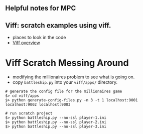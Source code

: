 ## Helpful notes for MPC


## Viff: scratch examples using viff.  
* places to look in the code
* [Viff overview](http://viff.dk/api/index.html)



# Viff Scratch Messing Around

* modifying the millionaires problem to see what is going on.
* copy `battleship.py` into your `viff/apps/` directory. 

```
# generate the config file for the millionaires game
$> cd viff/apps 
$> python generate-config-files.py -n 3 -t 1 localhost:9001 localhost:9002 localhost:9003

# run scratch project
$> python battleship.py --no-ssl player-1.ini
$> python battleship.py --no-ssl player-2.ini
$> python battleship.py --no-ssl player-3.ini
```

